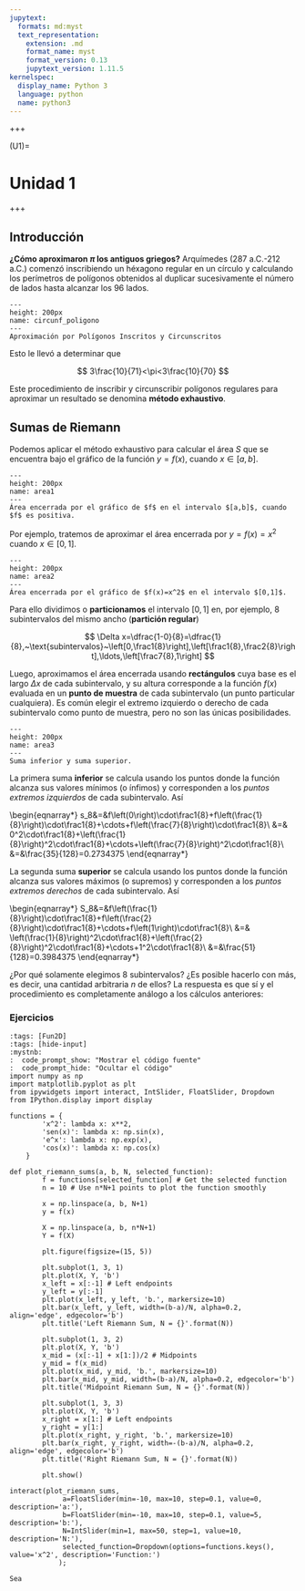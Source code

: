 ```yaml
---
jupytext:
  formats: md:myst
  text_representation:
    extension: .md
    format_name: myst
    format_version: 0.13
    jupytext_version: 1.11.5
kernelspec:
  display_name: Python 3
  language: python
  name: python3
---
```


<!--###########################################################################################################################
##############################################################################################################################
#############################################################################################
-->

+++

(U1)=
# Unidad 1

+++

## Introducción

**¿Cómo aproximaron $\pi$ los antiguos griegos?** Arquímedes (287 a.C.-212 a.C.) comenzó inscribiendo un héxagono regular en un círculo y calculando los perímetros de polígonos obtenidos al duplicar sucesivamente el número de lados hasta alcanzar los 96 lados.

```{figure} circunf_poligono.png
---
height: 200px
name: circunf_poligono
---
Aproximación por Polígonos Inscritos y Circunscritos
```

Esto le llevó a determinar que

$$
3\frac{10}{71}<\pi<3\frac{10}{70}
$$

Este procedimiento de inscribir y circunscribir polígonos regulares para aproximar un resultado se denomina **método exhaustivo**.

## Sumas de Riemann

Podemos aplicar el método exhaustivo para calcular el área $S$ que se encuentra bajo el gráfico de la función $y=f(x)$, cuando $x\in[a,b]$. 

```{figure} area1.png
---
height: 200px
name: area1
---
Área encerrada por el gráfico de $f$ en el intervalo $[a,b]$, cuando $f$ es positiva.
```

Por ejemplo, tratemos de aproximar el área encerrada por $y=f(x)=x^2$ cuando $x\in[0,1]$. 

```{figure} area2.png
---
height: 200px
name: area2
---
Área encerrada por el gráfico de $f(x)=x^2$ en el intervalo $[0,1]$.
```

Para ello dividimos o **particionamos** el intervalo $[0,1]$ en, por ejemplo, $8$ subintervalos del mismo ancho (**partición regular**)
 
$$
\Delta x=\dfrac{1-0}{8}=\dfrac{1}{8},~\text{subintervalos}~\left[0,\frac1{8}\right],\left[\frac1{8},\frac2{8}\right],\ldots,\left[\frac7{8},1\right]
$$ 

Luego, aproximamos el área encerrada usando **rectángulos** cuya base es el largo $\Delta x$ de cada subintervalo, y su altura corresponde a la función $f(x)$ evaluada en un **punto de muestra** de cada subintervalo (un punto particular cualquiera). Es común elegir el extremo izquierdo o derecho de cada subintervalo como punto de muestra, pero no son las únicas posibilidades.

```{figure} area3.png
---
height: 200px
name: area3
---
Suma inferior y suma superior.
```

La primera suma **inferior** se calcula usando los puntos donde la función alcanza sus valores mínimos (o ínfimos) y corresponden a los *puntos extremos izquierdos* de cada subintervalo. Así 

\begin{eqnarray*}
s_8&=&f\left(0\right)\cdot\frac1{8}+f\left(\frac{1}{8}\right)\cdot\frac1{8}+\cdots+f\left(\frac{7}{8}\right)\cdot\frac1{8}\\
&=& 0^2\cdot\frac1{8}+\left(\frac{1}{8}\right)^2\cdot\frac1{8}+\cdots+\left(\frac{7}{8}\right)^2\cdot\frac1{8}\\ 
&=&\frac{35}{128}=0.2734375
\end{eqnarray*}

La segunda suma **superior** se calcula usando los puntos donde la función alcanza sus valores máximos (o supremos) y corresponden a los *puntos extremos derechos* de cada subintervalo. Así 

\begin{eqnarray*}
S_8&=&f\left(\frac{1}{8}\right)\cdot\frac1{8}+f\left(\frac{2}{8}\right)\cdot\frac1{8}+\cdots+f\left(1\right)\cdot\frac1{8}\\
&=& \left(\frac{1}{8}\right)^2\cdot\frac1{8}+\left(\frac{2}{8}\right)^2\cdot\frac1{8}+\cdots+1^2\cdot\frac1{8}\\ 
&=&\frac{51}{128}=0.3984375
\end{eqnarray*}

¿Por qué solamente elegimos 8 subintervalos? ¿Es posible hacerlo con más, es decir, una cantidad arbitraria $n$ de ellos? La respuesta es que sí y  el procedimiento es completamente análogo a los cálculos anteriores: 


### Ejercicios

```{code-cell}
:tags: [Fun2D]
:tags: [hide-input]
:mystnb:
:  code_prompt_show: "Mostrar el código fuente"
:  code_prompt_hide: "Ocultar el código"
import numpy as np
import matplotlib.pyplot as plt
from ipywidgets import interact, IntSlider, FloatSlider, Dropdown
from IPython.display import display

functions = {
        'x^2': lambda x: x**2,
        'sen(x)': lambda x: np.sin(x),
        'e^x': lambda x: np.exp(x),
        'cos(x)': lambda x: np.cos(x)
    }

def plot_riemann_sums(a, b, N, selected_function):
        f = functions[selected_function] # Get the selected function
        n = 10 # Use n*N+1 points to plot the function smoothly

        x = np.linspace(a, b, N+1)
        y = f(x)

        X = np.linspace(a, b, n*N+1)
        Y = f(X)

        plt.figure(figsize=(15, 5))

        plt.subplot(1, 3, 1)
        plt.plot(X, Y, 'b')
        x_left = x[:-1] # Left endpoints
        y_left = y[:-1]
        plt.plot(x_left, y_left, 'b.', markersize=10)
        plt.bar(x_left, y_left, width=(b-a)/N, alpha=0.2, align='edge', edgecolor='b')
        plt.title('Left Riemann Sum, N = {}'.format(N))

        plt.subplot(1, 3, 2)
        plt.plot(X, Y, 'b')
        x_mid = (x[:-1] + x[1:])/2 # Midpoints
        y_mid = f(x_mid)
        plt.plot(x_mid, y_mid, 'b.', markersize=10)
        plt.bar(x_mid, y_mid, width=(b-a)/N, alpha=0.2, edgecolor='b')
        plt.title('Midpoint Riemann Sum, N = {}'.format(N))

        plt.subplot(1, 3, 3)
        plt.plot(X, Y, 'b')
        x_right = x[1:] # Left endpoints
        y_right = y[1:]
        plt.plot(x_right, y_right, 'b.', markersize=10)
        plt.bar(x_right, y_right, width=-(b-a)/N, alpha=0.2, align='edge', edgecolor='b')
        plt.title('Right Riemann Sum, N = {}'.format(N))

        plt.show()

interact(plot_riemann_sums,
             a=FloatSlider(min=-10, max=10, step=0.1, value=0, description='a:'),
             b=FloatSlider(min=-10, max=10, step=0.1, value=5, description='b:'),
             N=IntSlider(min=1, max=50, step=1, value=10, description='N:'),
             selected_function=Dropdown(options=functions.keys(), value='x^2', description='Function:')
            );
```

```{admonition} Ejercicio 
Sea 
```